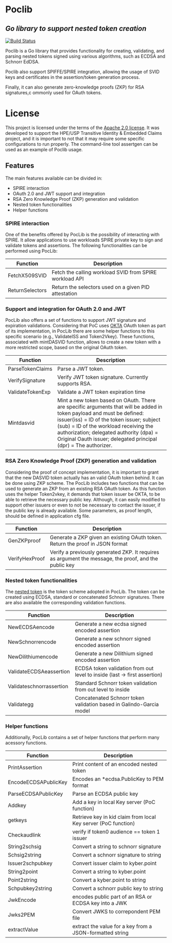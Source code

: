 # Poclib
## _Go library to support nested token creation_

[![Build Status](https://travis-ci.org/joemccann/dillinger.svg?branch=master)](https://travis-ci.org/joemccann/dillinger)

Poclib is a Go library that provides functionality for creating, validating, and parsing nested tokens signed using various algorithms, such as ECDSA and Schnorr EdDSA.

Poclib also support SPIFFE/SPIRE integration, allowing the usage of SVID keys and certificates in the assertion/token generation process.

Finally, it can also generate zero-knowledge proofs (ZKP) for RSA signatures,c ommonly used for OAuth tokens. 

# License
This project is licensed under the terms of the [Apache 2.0 license](https://www.apache.org/licenses/LICENSE-2.0). It was developed to support the HPE/USP Transitive Identity & Embedded Claims project, and it is important to not that it may require some specific configurations to run properly. The command-line tool assertgen can be used as an example of Poclib usage.


## Features

The main features available can be divided in:

- SPIRE interaction
- OAuth 2.0 and JWT support and integration
- RSA Zero Knowledge Proof (ZKP) generation and validation
- Nested token functionalities
- Helper functions

### SPIRE interaction

One of the benefits offered by PocLib is the possibility of interacting with SPIRE. It allow applications to use workloads SPIRE private key to sign and validate tokens and assertions. The following functionalities can be performed using PocLib:

|Function|Description|
|---|---|
|FetchX509SVID|Fetch the calling workload SVID from SPIRE workload API|
|ReturnSelectors| Return the selectors used on a given PID attestation|

### Support and integration for OAuth 2.0 and JWT 

PocLib also offers a set of functions to support JWT signature and expiration validations. Considering that PoC uses [OKTA](https://www.okta.com/)  OAuth token as part of its implementation, in PocLib there are some helper functions to this specific scenario (e.g., ValidateISS and Token2Vkey). These functions, associated with mintDASVID function, allows to create a new token with a more restricted scope, based on the original OAuth token.

|Function|Description|
|---|---|
|ParseTokenClaims|Parse a JWT token.|
|VerifySignature|Verify JWT token signature. Currently supports RSA.|
|ValidateTokenExp|Validate a JWT token expiration time|
|Mintdasvid|Mint a new token based on OAuth. There are specific arguments that will be added in token payload and must be defined: issuer(iss) = ID of the token issuer; subject (sub) = ID of the workload receiving the authorization; delegated authority (dpa) = Original Oauth issuer; delegated principal (dpr) = The authorizer.| 

### RSA Zero Knowledge Proof (ZKP) generation and validation

Considering the proof of concept implementation, it is important to grant that the new DASVID token actually has an valid OAuth token behind. It can be done using ZKP scheme. The PocLib includes two functions that can be used to generate an ZKP from an existing RSA OAuth token. As this function uses the helper Token2vkey, it demands that token issuer be OKTA, to be able to retrieve the necessary public key. Although, it can easily modified to support other issuers or even to not be necessary to contact the issuer, if the public key is already available. Some parameters, as proof length, should be defined in application cfg file.

|Function|Description|
|---|---|
|GenZKPproof| Generate a ZKP given an existing OAuth token. Return the proof in JSON format|
|VerifyHexProof|Verify a previously generated ZKP. It requires as argument the message, the proof, and the public key|

### Nested token functionalities

The [nested token](ref1) is the token scheme adopted in PocLib. The token can be created using ECDSA, standard or concatenated Schnorr signatures. There are also available the corresponding validation functions.

|Function|Description|
|---|---|
|NewECDSAencode|Generate a new ecdsa signed encoded assertion|
|NewSchnorrencode|Generate a new schnorr signed encoded assertion|
|NewDilithiumencode|Generate a new Dilithium signed encoded assertion|
|ValidateECDSAeassertion|ECDSA token validation from out level to inside (last -> first assertion)|
|Validateschnorrassertion|Standard Schnorr token validation from out level to inside|
|Validategg|Concatenated Schnorr token validation based in Galindo-Garcia model|


### Helper functions

Additionally, PocLib contains a set of helper functions that perform many acessory functions.

|Function|Description|
|---|---|
|PrintAssertion|Print content of an encoded nested token|
|EncodeECDSAPublicKey|Encodes an *ecdsa.PublicKey to PEM format|
|ParseECDSAPublicKey|Parse an ECDSA public key|
|Addkey|Add a key in local Key server (PoC function)|
|getkeys| Retrieve key in kid claim from local Key server (PoC function)|
|Checkaudlink|verify if token0 audience == token 1 issuer|
|String2schsig|Convert a string to schnorr signature|
|Schsig2string|Convert a schnorr signature to string|
|Issuer2schpubkey|Convert issuer claim to kyber.point|
|String2point|Convert a string to kyber.point|
|Point2string|Convert a kyber.point to string|
|Schpubkey2string|Convert a schnorr public key to string|
|JwkEncode|encodes public part of an RSA or ECDSA key into a JWK|
|Jwks2PEM|Convert JWKS to correpondent PEM file|
|extractValue|extract the value for a key from a JSON-formatted string|
